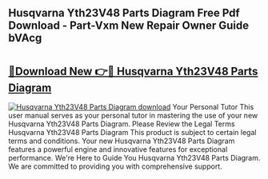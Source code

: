 ## Husqvarna Yth23V48 Parts Diagram Free Pdf Download - Part-Vxm New Repair Owner Guide bVAcg

# <h2><a href="http://dfmh2h5.blite.top/?on=Husqvarna+Yth23V48+Parts+Diagram">🔗Download New 👉🔴 Husqvarna Yth23V48 Parts Diagram</a></h2>

[![Husqvarna Yth23V48 Parts Diagram download](https://i.imgur.com/lujVjoI.png)](http://dfmh2h5.blite.top/?on=Husqvarna+Yth23V48+Parts+Diagram)
Your Personal Tutor This user manual serves as your personal tutor in mastering the use of your new Husqvarna Yth23V48 Parts Diagram. Please Review the Legal Terms Husqvarna Yth23V48 Parts Diagram This product is subject to certain legal terms and conditions. Your new Husqvarna Yth23V48 Parts Diagram features a powerful engine and innovative features for exceptional performance. We're Here to Guide You Husqvarna Yth23V48 Parts Diagram. We are committed to providing you with comprehensive support.
